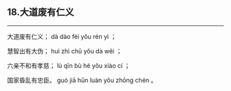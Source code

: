 ## 18.大道废有仁义
---


<ruby><rbc><rb> 大道废有仁义； </rb></rbc>
  <rtc><rt> dà  dào  fèi  yǒu  rén  yì ；</rt></rtc>
</ruby>

<ruby><rbc><rb> 慧智出有大伪； </rb></rbc>
  <rtc><rt> huì  zhì  chū  yǒu  dà  wěi ；</rt></rtc>
</ruby>

<ruby><rbc><rb> 六亲不和有孝慈； </rb></rbc>
  <rtc><rt> lù  qīn  bù  hé  yǒu  xiào  cí ；</rt></rtc>
</ruby>

<ruby><rbc><rb> 国家昏乱有忠臣。 </rb></rbc>
  <rtc><rt> guó  jiā  hūn  luàn  yǒu  zhōng  chén 。</rt></rtc>
</ruby>

<ruby><rbc><rb>   </rb></rbc>
  <rtc><rt> </rt></rtc>
</ruby>

